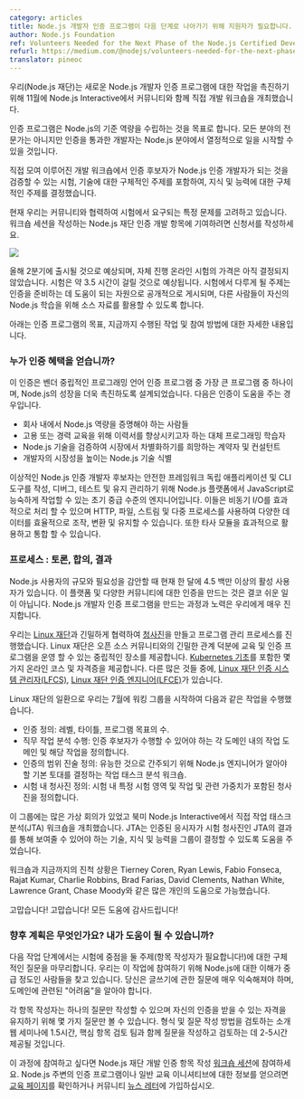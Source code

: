 ```yaml
---
category: articles
title: Node.js 개발자 인증 프로그램이 다음 단계로 나아가기 위해 지원자가 필요합니다.
author: Node.js Foundation
ref: Volunteers Needed for the Next Phase of the Node.js Certified Developer Program
refurl: https://medium.com/@nodejs/volunteers-needed-for-the-next-phase-of-the-node-js-certified-developer-program-eeb631effc49#.tzasgab43
translator: pineoc
---
```

<!--
We (The Node.js Foundation) held an in-person development workshop with the community at Node.js Interactive in November to accelerate work on the new Node.js Certified Developer program.
-->
우리(Node.js 재단)는 새로운 Node.js 개발자 인증 프로그램에 대한 작업을 촉진하기 위해 11월에 Node.js Interactive에서 커뮤니티와 함께 직접 개발 워크숍을 개최했습니다.

<!--
The certification program aims to establish a baseline competency in Node.js. While not an expert in all areas, developers who pass the certification will be able to hit the ground running with Node.js.
-->
인증 프로그램은 Node.js의 기준 역량을 수립하는 것을 목표로 합니다. 모든 분야의 전문가는 아니지만 인증을 통과한 개발자는 Node.js 분야에서 열정적으로 일을 시작할 수 있을 것입니다.

<!--
In the in-person development workshop, those involved in the program determined specific topics for the exam and the skills, knowledge and abilities a certified candidate should be able to demonstrate to become a Node.js Certified Developer.
-->
직접 모여 이루어진 개발 워크숍에서 인증 후보자가 Node.js 인증 개발자가 되는 것을 검증할 수 있는 시험, 기술에 대한 구체적인 주제를 포함하여, 지식 및 능력에 대한 구체적인 주제를 결정했습니다.

<!--
Currently we are working with the community to determine specific questions that will be asked on the exam. To contribute to the Node.js Foundation Certification Development Item Writing Workshop Sessions, fill out this application.
-->
현재 우리는 커뮤니티와 협력하여 시험에서 요구되는 특정 문제를 고려하고 있습니다. 워크숍 세션을 작성하는 Node.js 재단 인증 개발 항목에 기여하려면 신청서를 작성하세요.

![](https://cdn-images-1.medium.com/max/800/1*42wGvCqcxEx2UO2g6OFZyw.jpeg)

<!--
Expected to launch in Q2 this year, pricing for the self-paced, online exam is still to be determined. The exam is expected to take about 3.5 hours. The topics that will be covered on the exam will be published publically as will resources to help prepare for the certification, allowing others to leverage the source materials for their own Node.js learning.
-->
올해 2분기에 출시될 것으로 예상되며, 자체 진행 온라인 시험의 가격은 아직 결정되지 않았습니다. 시험은 약 3.5 시간이 걸릴 것으로 예상됩니다. 시험에서 다루게 될 주제는 인증을 준비하는 데 도움이 되는 자원으로 공개적으로 게시되며, 다른 사람들이 자신의 Node.js 학습을 위해 소스 자료를 활용할 수 있도록 합니다.

<!--
Below are more details on the goals for the certification program, work that has been done so far and how you can get involved.
-->
아래는 인증 프로그램의 목표, 지금까지 수행된 작업 및 참여 방법에 대한 자세한 내용입니다.

<!--
### Who Benefits from the Certification?
-->
### 누가 인증 혜택을 얻습니까?

<!--
This certification will be one of the biggest vendor-neutral programming language certification programs available and is designed to propel Node.js growth even further. It is intended to help:
- People who need to prove Node.js competency within a company
- Alternative programming learners eager to boost their resume for hiring or career training
- Contractors and consultants hoping to verify their Node.js skills to differentiate themselves in the market
- Identify Node.js skills that will make developers more marketable
-->
이 인증은 벤더 중립적인 프로그래밍 언어 인증 프로그램 중 가장 큰 프로그램 중 하나이며, Node.js의 성장을 더욱 촉진하도록 설계되었습니다. 다음은 인증이 도움을 주는 경우입니다.
- 회사 내에서 Node.js 역량을 증명해야 하는 사람들
- 고용 또는 경력 교육을 위해 이력서를 향상시키고자 하는 대체 프로그래밍 학습자
- Node.js 기술을 검증하여 시장에서 차별화하기를 희망하는 계약자 및 컨설턴트
- 개발자의 시장성을 높이는 Node.js 기술 식별

<!--
Ideal Node.js Certified Developer candidates are early intermediate-level engineers who can already work proficiently in JavaScript with the Node.js platform to build, debug, test and maintain secure framework-independent applications and CLI tools. They are capable of handling asynchronous I/O effectively and can efficiently manipulate, transform and persist various data using HTTP, files, streams, and multiple processes. They can also leverage and integrate 3rd party modules effectively.
-->
이상적인 Node.js 인증 개발자 후보자는 안전한 프레임워크 독립 애플리케이션 및 CLI 도구를 작성, 디버그, 테스트 및 유지 관리하기 위해 Node.js 플랫폼에서 JavaScript로 능숙하게 작업할 수 있는 초기 중급 수준의 엔지니어입니다. 이들은 비동기 I/O를 효과적으로 처리 할 수 있으며 HTTP, 파일, 스트림 및 다중 프로세스를 사용하여 다양한 데이터를 효율적으로 조작, 변환 및 유지할 수 있습니다. 또한 타사 모듈을 효과적으로 활용하고 통합 할 수 있습니다.

<!--
### The Process: Debate, Consensus, Outcome
-->
### 프로세스 : 토론, 합의, 결과

<!--
Given the size and needs of Node.js users — there are currently more than 4.5 million active users per month — creating a certification for this platform and diverse community is no small feat. The process and effort in creating the Node.js Certified Developer program is something that we have taken very seriously.
-->
Node.js 사용자의 규모와 필요성을 감안할 때 현재 한 달에 4.5 백만 이상의 활성 사용자가 있습니다. 이 플랫폼 및 다양한 커뮤니티에 대한 인증을 만드는 것은 결코 쉬운 일이 아닙니다. Node.js 개발자 인증 프로그램을 만드는 과정과 노력은 우리에게 매우 진지합니다.

<!--
We worked closely with [The Linux Foundation](https://training.linuxfoundation.org/certification/why-certify-with-us) to create the [blueprint](https://github.com/nodejs/education/blob/master/certification.md#nodejs-certified-developer) and process for administering the program. The Linux Foundation offers a neutral home for running training and certification programs, thanks to its close involvement with the open source community. It offers several online courses and certifications, including [Kubernetes Fundamentals](https://training.linuxfoundation.org/linux-courses/system-administration-training/kubernetes-fundamentals); [Linux Foundation Certified System Administrator (LFCS)](https://training.linuxfoundation.org/certification/lfcs); [Linux Foundation Certified Engineer (LFCE)](https://training.linuxfoundation.org/certification/lfce); among many others.
-->
우리는 [Linux 재단](https://training.linuxfoundation.org/certification/why-certify-with-us)과 긴밀하게 협력하여 [청사진](https://github.com/nodejs/education/blob/master/certification.md#nodejs-certified-developer)을 만들고 프로그램 관리 프로세스를 진행했습니다. Linux 재단은 오픈 소스 커뮤니티와의 긴밀한 관계 덕분에 교육 및 인증 프로그램을 운영 할 수 있는 중립적인 장소를 제공합니다. [Kubernetes 기초](https://training.linuxfoundation.org/linux-courses/system-administration-training/kubernetes-fundamentals)를 포함한 몇 가지 온라인 코스 및 자격증을 제공합니다. 다른 많은 것들 중에, [Linux 재단 인증 시스템 관리자(LFCS)](https://training.linuxfoundation.org/certification/lfcs), [Linux 재단 인증 엔지니어(LFCE)](https://training.linuxfoundation.org/certification/lfce)가 있습니다.

<!--
As part of its work with The Linux Foundation, we launched a working group in July to:
-->
Linux 재단의 일환으로 우리는 7월에 워킹 그룹을 시작하여 다음과 같은 작업을 수행했습니다.

<!--
- Define Certification(s): the number of levels, titles, program goals;
- Conduct Job Task Analysis: to define the domains of work and corresponding task within each domain a certification candidate should be able to perform.
- Define Scope Statement of Certification: Job Task Analysis workshop to determine the basic underpinnings of what a Node.js Engineer needs to know in order to be considered competent;
- Define the Exam Blueprint: containing the specific exams domains and tasks and their relevant weight within the exam.
-->
- 인증 정의: 레벨, 타이틀, 프로그램 목표의 수.
- 직무 작업 분석 수행: 인증 후보자가 수행할 수 있어야 하는 각 도메인 내의 작업 도메인 및 해당 작업을 정의합니다.
- 인증의 범위 진술 정의: 유능한 것으로 간주되기 위해 Node.js 엔지니어가 알아야 할 기본 토대를 결정하는 작업 태스크 분석 워크숍.
- 시험 내 청사진 정의: 시험 내 특정 시험 영역 및 작업 및 관련 가중치가 포함된 청사진을 정의합니다.

<!--
This group has had many virtual meetings and held an in-person Job Task Analysis (JTA) workshop at Node.js Interactive North America. The JTA helped the group determine the skills, knowledge and abilities a certified candidate should be able to demonstrate with the outcome of the JTA being an exam blueprint.
-->
이 그룹에는 많은 가상 회의가 있었고 북미 Node.js Interactive에서 직접 작업 태스크 분석(JTA) 워크숍을 개최했습니다. JTA는 인증된 응시자가 시험 청사진인 JTA의 결과를 통해 보여줄 수 있어야 하는 기술, 지식 및 능력을 그룹이 결정할 수 있도록 도움을 주었습니다.

<!--
The workshop and the progress we’ve made is only possible through the help of many individuals in the community: Tierney Coren, Ryan Lewis, Fabio Fonseca, Rajat Kumar, Charlie Robbins, Brad Farias, David Clements, Nathan White, Lawrence Grant, and Chase Moody.
-->
워크숍과 지금까지의 진척 상황은 Tierney Coren, Ryan Lewis, Fabio Fonseca, Rajat Kumar, Charlie Robbins, Brad Farias, David Clements, Nathan White, Lawrence Grant, Chase Moody와 같은 많은 개인의 도움으로 가능했습니다.

<!--
Thank you! Thank you! Thank you for all your help!
-->
고맙습니다! 고맙습니다! 모든 도움에 감사드립니다!

<!--
### What’s Next? Can I Help?
-->
### 향후 계획은 무엇인가요? 내가 도움이 될 수 있습니까?

<!--
The next phase of work will be finalizing the specific questions for the topics that the exam will focus on (item-writers needed!). We are looking for folks who are intermediate to advanced in their understanding of Node.js to get involved in this work. You should be experienced enough to be very comfortable with the question you are writing and know the “gotchas” involved with the domain.
-->
다음 작업 단계에서는 시험에 중점을 둘 주제(항목 작성자가 필요합니다!)에 대한 구체적인 질문을 마무리합니다. 우리는 이 작업에 참여하기 위해 Node.js에 대한 이해가 중급 정도인 사람들을 찾고 있습니다. 당신은 글쓰기에 관한 질문에 매우 익숙해져야 하며, 도메인에 관련된 "어려움"을 알아야 합니다.

<!--
Each item-writer will only be able to write one question and is limited to viewing only a few questions, to maintain eligibility in receiving their own certification. The time commitment for this is a 1.5 hour intro webinar, which will review the format and how to write the question, as well as 2–5 hours​ to cover writing and reviewing the question with the Core Item Review team.
-->
각 항목 작성자는 하나의 질문만 작성할 수 있으며 자신의 인증을 받을 수 있는 자격을 유지하기 위해 몇 가지 질문만 볼 수 있습니다. 형식 및 질문 작성 방법을 검토하는 소개 웹 세미나에 1.5시간, 핵심 항목 검토 팀과 함께 질문을 작성하고 검토하는 데 2-5시간 제공될 것입니다.

<!--
If you are interested in participating in this process, please apply to the Node.js Foundation Certification Development Item Writing Workshop Sessions [here](https://docs.google.com/a/linuxfoundation.org/forms/d/10X9RJ4oLu2IU7cXppnXmwDMdJTetq3i9focw-R7GB8s/viewform?edit_requested=true). If you are looking to stay informed with what is happening with the certification program or general educational initiatives around Node.js, check out our [education page](https://nodejs.org/en/foundation/education/) or subscribe to our community [newsletter](http://bit.ly/2hml18m).
-->
이 과정에 참여하고 싶다면 Node.js 재단 개발 인증 항목 작성 [워크숍 세션](https://docs.google.com/a/linuxfoundation.org/forms/d/10X9RJ4oLu2IU7cXppnXmwDMdJTetq3i9focw-R7GB8s/viewform?edit_requested=true)에 참여하세요. Node.js 주변의 인증 프로그램이나 일반 교육 이니셔티브에 대한 정보를 얻으려면 [교육 페이지](https://nodejs.org/en/foundation/education/)를 확인하거나 커뮤니티 [뉴스 레터](http://bit.ly/2hml18m)에 가입하십시오.
